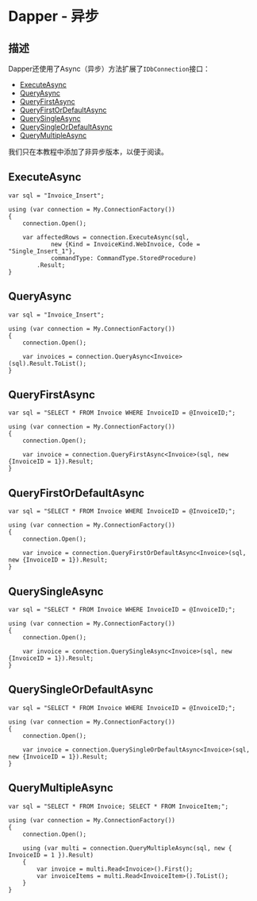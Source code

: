 # Dapper - 异步

## 描述
Dapper还使用了Async（异步）方法扩展了`IDbConnection`接口：

- [ExecuteAsync](#execute)
- [QueryAsync](#query)
- [QueryFirstAsync](#query-first)
- [QueryFirstOrDefaultAsync](#query-first-or-default)
- [QuerySingleAsync](#query-single)
- [QuerySingleOrDefaultAsync](#query-single-or-default)
- [QueryMultipleAsync](#query-multiple)

我们只在本教程中添加了非异步版本，以便于阅读。

<h2 id="execute">ExecuteAsync</h2>

```
var sql = "Invoice_Insert";

using (var connection = My.ConnectionFactory())
{
	connection.Open();

	var affectedRows = connection.ExecuteAsync(sql,
			new {Kind = InvoiceKind.WebInvoice, Code = "Single_Insert_1"},
			commandType: CommandType.StoredProcedure)
		.Result;
}
```

<h2 id="query">QueryAsync</h2>

```
var sql = "Invoice_Insert";

using (var connection = My.ConnectionFactory())
{
	connection.Open();

	var invoices = connection.QueryAsync<Invoice>(sql).Result.ToList();
}
```

<h2 id="query-first">QueryFirstAsync</h2>

```
var sql = "SELECT * FROM Invoice WHERE InvoiceID = @InvoiceID;";

using (var connection = My.ConnectionFactory())
{
	connection.Open();

	var invoice = connection.QueryFirstAsync<Invoice>(sql, new {InvoiceID = 1}).Result;
}
```

<h2 id="query-first-or-default">QueryFirstOrDefaultAsync</h2>

```
var sql = "SELECT * FROM Invoice WHERE InvoiceID = @InvoiceID;";

using (var connection = My.ConnectionFactory())
{
	connection.Open();

	var invoice = connection.QueryFirstOrDefaultAsync<Invoice>(sql, new {InvoiceID = 1}).Result;
}
```

<h2 id="query-single">QuerySingleAsync</h2>

```
var sql = "SELECT * FROM Invoice WHERE InvoiceID = @InvoiceID;";

using (var connection = My.ConnectionFactory())
{
	connection.Open();

	var invoice = connection.QuerySingleAsync<Invoice>(sql, new {InvoiceID = 1}).Result;
}
```

<h2 id="query-single-or-default">QuerySingleOrDefaultAsync</h2>

```
var sql = "SELECT * FROM Invoice WHERE InvoiceID = @InvoiceID;";

using (var connection = My.ConnectionFactory())
{
	connection.Open();

	var invoice = connection.QuerySingleOrDefaultAsync<Invoice>(sql, new {InvoiceID = 1}).Result;
}
```

<h2 id="query-multiple">QueryMultipleAsync</h2>

```
var sql = "SELECT * FROM Invoice; SELECT * FROM InvoiceItem;";

using (var connection = My.ConnectionFactory())
{
	connection.Open();

	using (var multi = connection.QueryMultipleAsync(sql, new { InvoiceID = 1 }).Result)
	{
		var invoice = multi.Read<Invoice>().First();
		var invoiceItems = multi.Read<InvoiceItem>().ToList();
	}
}
```